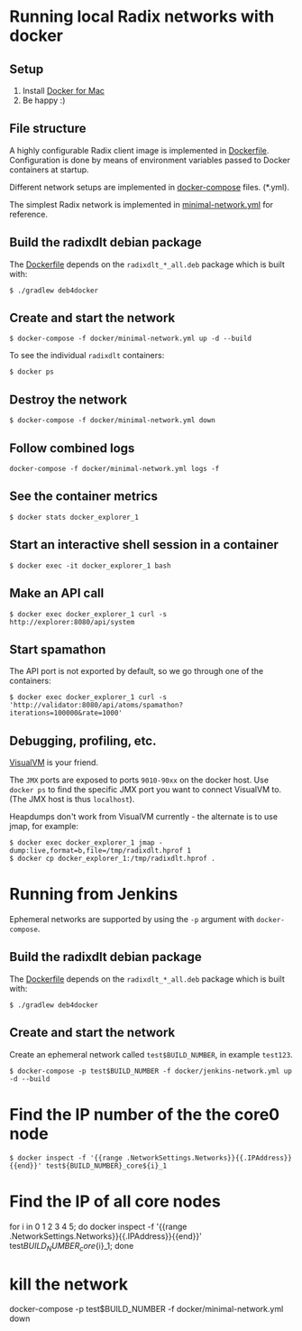 # Running local Radix networks with docker

## Setup

1. Install [Docker for Mac](https://docs.docker.com/docker-for-mac/install/)
2. Be happy :)

## File structure

A highly configurable Radix client image is implemented in [Dockerfile](Dockerfile).
Configuration is done by means of environment variables passed to Docker containers at startup.

Different network setups are implemented in [docker-compose](https://docs.docker.com/compose/) files. (*.yml).

The simplest Radix network is implemented in [minimal-network.yml](minimal-network.yml) for reference.

## Build the radixdlt debian package

The [Dockerfile](Dockerfile) depends on the `radixdlt_*_all.deb` package which is built with:

```shell
$ ./gradlew deb4docker
```

## Create and start the network

```shell
$ docker-compose -f docker/minimal-network.yml up -d --build
```

To see the individual `radixdlt` containers:

```shell
$ docker ps
```

## Destroy the network

```shell
$ docker-compose -f docker/minimal-network.yml down
```

## Follow combined logs

```shell
docker-compose -f docker/minimal-network.yml logs -f
```

## See the container metrics

```shell
$ docker stats docker_explorer_1
```

## Start an interactive shell session in a container

```shell
$ docker exec -it docker_explorer_1 bash
```

## Make an API call

```shell
$ docker exec docker_explorer_1 curl -s http://explorer:8080/api/system
```

## Start spamathon

The API port is not exported by default, so we go through one of the containers:

```shell
$ docker exec docker_explorer_1 curl -s 'http://validator:8080/api/atoms/spamathon?iterations=100000&rate=1000'
```

## Debugging, profiling, etc.

[VisualVM](https://visualvm.github.io/) is your friend.

The `JMX` ports are exposed to ports `9010-90xx` on the docker host. Use `docker ps` to find the specific JMX port you want to connect VisualVM to.
(The JMX host is thus `localhost`).


Heapdumps don't work from VisualVM currently - the alternate is to use jmap, for example:

```shell
$ docker exec docker_explorer_1 jmap -dump:live,format=b,file=/tmp/radixdlt.hprof 1
$ docker cp docker_explorer_1:/tmp/radixdlt.hprof .
```

# Running from Jenkins

Ephemeral networks are supported by using the `-p` argument with `docker-compose`.

## Build the radixdlt debian package

The [Dockerfile](Dockerfile) depends on the `radixdlt_*_all.deb` package which is built with:

```shell
$ ./gradlew deb4docker
```

## Create and start the network

Create an ephemeral network called `test$BUILD_NUMBER`, in example `test123`.

```shell
$ docker-compose -p test$BUILD_NUMBER -f docker/jenkins-network.yml up -d --build
```

# Find the IP number of the the core0 node

```shell
$ docker inspect -f '{{range .NetworkSettings.Networks}}{{.IPAddress}}{{end}}' test${BUILD_NUMBER}_core${i}_1
```
# Find the IP of all core nodes

for i in 0 1 2 3 4 5; do docker inspect -f '{{range .NetworkSettings.Networks}}{{.IPAddress}}{{end}}' test${BUILD_NUMBER}_core${i}_1; done

# kill the network

docker-compose -p  test$BUILD_NUMBER -f docker/minimal-network.yml down
